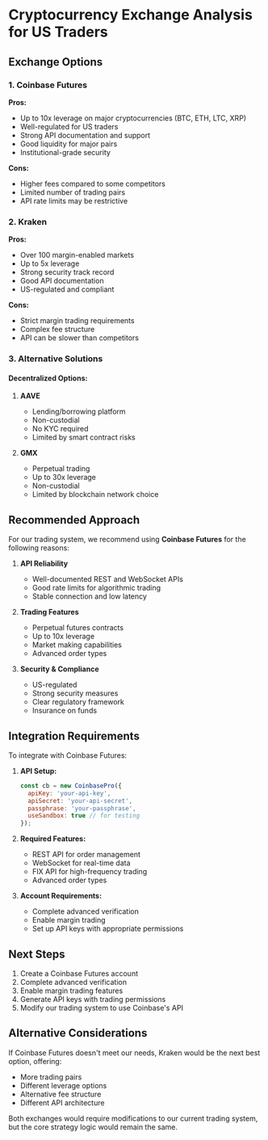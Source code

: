 # Cryptocurrency Exchange Analysis for US Traders

## Exchange Options

### 1. Coinbase Futures
**Pros:**
- Up to 10x leverage on major cryptocurrencies (BTC, ETH, LTC, XRP)
- Well-regulated for US traders
- Strong API documentation and support
- Good liquidity for major pairs
- Institutional-grade security

**Cons:**
- Higher fees compared to some competitors
- Limited number of trading pairs
- API rate limits may be restrictive

### 2. Kraken
**Pros:**
- Over 100 margin-enabled markets
- Up to 5x leverage
- Strong security track record
- Good API documentation
- US-regulated and compliant

**Cons:**
- Strict margin trading requirements
- Complex fee structure
- API can be slower than competitors

### 3. Alternative Solutions

#### Decentralized Options:
1. **AAVE**
   - Lending/borrowing platform
   - Non-custodial
   - No KYC required
   - Limited by smart contract risks

2. **GMX**
   - Perpetual trading
   - Up to 30x leverage
   - Non-custodial
   - Limited by blockchain network choice

## Recommended Approach

For our trading system, we recommend using **Coinbase Futures** for the following reasons:

1. **API Reliability**
   - Well-documented REST and WebSocket APIs
   - Good rate limits for algorithmic trading
   - Stable connection and low latency

2. **Trading Features**
   - Perpetual futures contracts
   - Up to 10x leverage
   - Market making capabilities
   - Advanced order types

3. **Security & Compliance**
   - US-regulated
   - Strong security measures
   - Clear regulatory framework
   - Insurance on funds

## Integration Requirements

To integrate with Coinbase Futures:

1. **API Setup:**
   ```javascript
   const cb = new CoinbasePro({
     apiKey: 'your-api-key',
     apiSecret: 'your-api-secret',
     passphrase: 'your-passphrase',
     useSandbox: true // for testing
   });
   ```

2. **Required Features:**
   - REST API for order management
   - WebSocket for real-time data
   - FIX API for high-frequency trading
   - Advanced order types

3. **Account Requirements:**
   - Complete advanced verification
   - Enable margin trading
   - Set up API keys with appropriate permissions

## Next Steps

1. Create a Coinbase Futures account
2. Complete advanced verification
3. Enable margin trading features
4. Generate API keys with trading permissions
5. Modify our trading system to use Coinbase's API

## Alternative Considerations

If Coinbase Futures doesn't meet our needs, Kraken would be the next best option, offering:
- More trading pairs
- Different leverage options
- Alternative fee structure
- Different API architecture

Both exchanges would require modifications to our current trading system, but the core strategy logic would remain the same.
